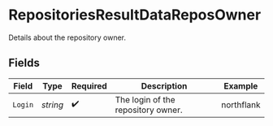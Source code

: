# RepositoriesResultDataReposOwner

Details about the repository owner.


## Fields

| Field                              | Type                               | Required                           | Description                        | Example                            |
| ---------------------------------- | ---------------------------------- | ---------------------------------- | ---------------------------------- | ---------------------------------- |
| `Login`                            | *string*                           | :heavy_check_mark:                 | The login of the repository owner. | northflank                         |